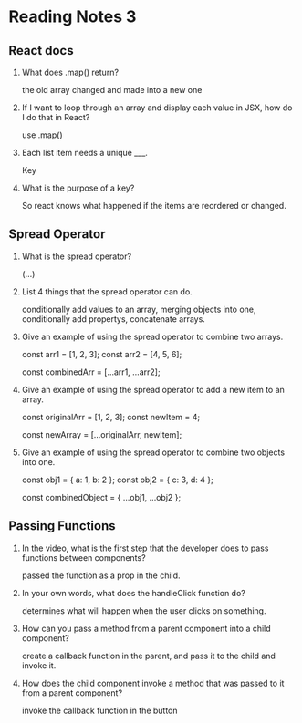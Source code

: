 # Reading Notes 3

## React docs

1. What does .map() return?

    the old array changed and made into a new one

2. If I want to loop through an array and display each value in JSX, how do I do that in React?

    use .map()

3. Each list item needs a unique ___.

    Key

4. What is the purpose of a key?

    So react knows what happened if the items are reordered or changed.

## Spread Operator

1. What is the spread operator?

    (...)

2. List 4 things that the spread operator can do.

    conditionally add values to an array, merging objects into one, conditionally add propertys, concatenate arrays.

3. Give an example of using the spread operator to combine two arrays.

    const arr1 = [1, 2, 3];
    const arr2 = [4, 5, 6];

    const combinedArr = [...arr1, ...arr2];

4. Give an example of using the spread operator to add a new item to an array.

    const originalArr = [1, 2, 3];
    const newItem = 4;

    const newArray = [...originalArr, newItem];

5. Give an example of using the spread operator to combine two objects into one.

    const obj1 = { a: 1, b: 2 };
    const obj2 = { c: 3, d: 4 };

    const combinedObject = { ...obj1, ...obj2 };

## Passing Functions

1. In the video, what is the first step that the developer does to pass functions between components?

    passed the function as a prop in the child.

2. In your own words, what does the handleClick function do?

    determines what will happen when the user clicks on something.

3. How can you pass a method from a parent component into a child component?

    create a callback function in the parent, and pass it to the child and invoke it.

4. How does the child component invoke a method that was passed to it from a parent component?

    invoke the callback function in the button 